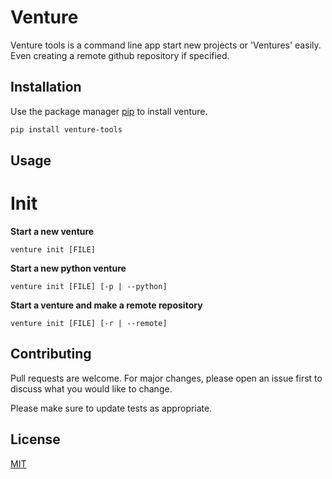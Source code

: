 # Venture

Venture tools is a command line app start new projects or 'Ventures' easily. Even creating a remote github repository if specified.

## Installation

Use the package manager [pip](https://pip.pypa.io/en/stable/) to install venture.

```bash
pip install venture-tools
```

## Usage

# Init
**Start a new venture**
```
venture init [FILE]
```
**Start a new python venture**
```
venture init [FILE] [-p | --python]
```
**Start a venture and make a remote repository**
```
venture init [FILE] [-r | --remote]
```


## Contributing
Pull requests are welcome. For major changes, please open an issue first to discuss what you would like to change.

Please make sure to update tests as appropriate.

## License
[MIT](https://choosealicense.com/licenses/mit/)
